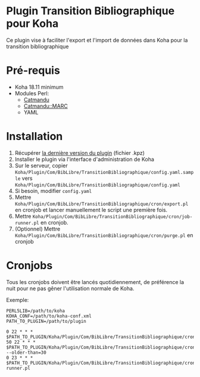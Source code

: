 # Plugin Transition Bibliographique pour Koha

Ce plugin vise à faciliter l'export et l'import de données dans Koha pour la
transition bibliographique

# Pré-requis

- Koha 18.11 minimum
- Modules Perl:
  - [Catmandu](https://metacpan.org/pod/Catmandu)
  - [Catmandu::MARC](https://metacpan.org/pod/Catmandu::MARC)
  - YAML

# Installation

1. Récupérer [la dernière version du
   plugin](https://github.com/biblibre/koha-plugin-transition-bibliographique/releases/latest)
   (fichier .kpz)
2. Installer le plugin via l'interface d'administration de Koha
3. Sur le serveur, copier
   `Koha/Plugin/Com/BibLibre/TransitionBibliographique/config.yaml.sample`
   vers `Koha/Plugin/Com/BibLibre/TransitionBibliographique/config.yaml`
4. Si besoin, modifier `config.yaml`
5. Mettre `Koha/Plugin/Com/BibLibre/TransitionBibliographique/cron/export.pl`
   en cronjob et lancer manuellement le script une première fois.
6. Mettre
   `Koha/Plugin/Com/BibLibre/TransitionBibliographique/cron/job-runner.pl`
   en cronjob.
7. (Optionnel) Mettre
   `Koha/Plugin/Com/BibLibre/TransitionBibliographique/cron/purge.pl` en
   cronjob

# Cronjobs

Tous les cronjobs doivent être lancés quotidiennement, de préférence la nuit
pour ne pas gêner l'utilisation normale de Koha.

Exemple:

```
PERL5LIB=/path/to/koha
KOHA_CONF=/path/to/koha-conf.xml
PATH_TO_PLUGIN=/path/to/plugin

0 22 * * * $PATH_TO_PLUGIN/Koha/Plugin/Com/BibLibre/TransitionBibliographique/cron/export.pl
50 22 * * * $PATH_TO_PLUGIN/Koha/Plugin/Com/BibLibre/TransitionBibliographique/cron/purge.pl --older-than=30
0 23 * * * $PATH_TO_PLUGIN/Koha/Plugin/Com/BibLibre/TransitionBibliographique/cron/job-runner.pl
```

